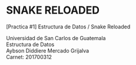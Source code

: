 # SNAKE RELOADED

[Practica #1] Estructura de Datos / Snake Reloaded

Universidad de San Carlos de Guatemala <br/>
Estructura de Datos <br/>
Aybson Diddiere Mercado Grijalva <br/>
Carnet: 201700312 <br/>
